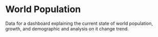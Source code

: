 # World Population
Data for a dashboard explaining the current state of world population, growth, and demographic and analysis on it change trend.
